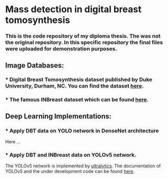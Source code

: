 # Mass detection in digital breast tomosynthesis

### This is the code repository of my diploma thesis. The was not the original repository. In this specific repository the final files were uploaded for demonstration purposes.

## Image Databases:

### * Digital Breast Tomosynthesis dataset published by Duke University, Durham, NC. You can find the dataset [here](https://www.cancerimagingarchive.net/collection/breast-cancer-screening-dbt/).

### * The famous INBreast dataset which can be found [here](https://www.kaggle.com/datasets/ramanathansp20/inbreast-dataset).

## Deep Learning Implementations:

### * Apply DBT data on YOLO network in DenseNet architecture

Here ...

### * Apply DBT and INBreast data on YOLOv5 network. 

The YOLOv5 network is implemented by [ultralytics](https://www.ultralytics.com/). The documentation of YOLOv5 and the under development code can be found [here](https://github.com/ultralytics/yolov5). 
